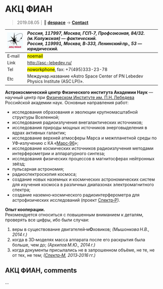 # АКЦ ФИАН
> 2019.08.05 ┊ **🚀 [despace](index.md)** → **[Contact](contact.md)**

|[![](f/contact/a/asc_lebedev_logo1_thumb.jpg)](f/contact/a/asc_lebedev_logo1.png)|*Россия, 117997, Москва, ГСП‑7, Профсоюзная, 84/32. (м. Калужская) — фактический.<br> Россия, 119991, Москва, В‑333, Ленинский пр., 53 — юридический.*|
|:--|:--|
|E‑mail| <mark>noemail</mark> |
|Link| <http://asc-lebedev.ru/> |
|Tel| <mark>noworkphone</mark>, fax: +7(495)333-23-78 |
|Etc| Междунар.название «Astro Space Center of PN Lebedev Physics Institute (ASC LPI)». |

**Астрокосмический центр Физического института Академии Наук** — научный центр при [Физическом Институте им. П.Н. Лебедева](zz_fian.md) Российской академии наук. Основные направления работ:

   - исследования образования и эволюции крупномасштабной структуры Вселенной;
   - исследования радиоизлучения внегалактических источников;
   - исследования природы мощных источников энерговыделения в ядрах активных галактик;
   - исследование верхней атмосферы Марса и межпланетной среды по УФ‑излучению с КА «[Марс‑96](mars_96.md)»;
   - исследование космических источников радиоизлучения методами интерферометрии и аппаратурного синтеза;
   - исследования физических процессов в магнитосферах нейтронных звёзд;
   - пульсарная астрономия;
   - радиоспектроскопия космоса;
   - создание новых наземных и космических астрономических систем для изучения космоса в различных диапазонах электромагнитного спектра;
   - создание наземно‑космического радиоинтерферометра для астрофизических исследований (проект [Спектр‑Р](спектр_р.md)).

**Опыт кооперации.**  
Рекомендуется относиться с повышенным вниманием к деталям, проверять все цифры, ибо были случаи:

   1. веры в существование двигателей‑м**О**ховиков; *(Мышонкова Н.В., 2014 г.)*
   1. когда в 3D‑моделях масса аппарата после его раскрытия была больше, чем до; *(Архипов М.Ю., 2014 г.)*
   1. когда документы присылались не в запрошенном объёме, не те, не от тех, не тем; *([Спектр‑М](спектр_м.md), 2013‑2016 гг.)*



<p style="page-break-after:always"> </p>

## АКЦ ФИАН, comments

…

